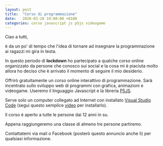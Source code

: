 ```yaml
---
layout: post
title:  "Corso di programmazione"
date:   2020-03-28 19:00:00 +0100
categories: corso javascript js p5js videogame
---
```

Ciao a tutti,

è da un po' di tempo che l'idea di tornare ad insegnare la programmazione ai ragazzi mi gira in testa.

In questo periodo di **lockdown** ho partecipato a qualche corso online organizzato da persone che conosco sui social e la cosa mi è piaciuta molto allora ho deciso che è arrivato il momento di seguire il mio desiderio.

Offrirò gratuitamente un corso online interattivo di programmazione. Sarà incentrato sullo sviluppo web di programmi con grafica, animazioni e videogame. Useremo il linguaggio Javascript e la libreria [P5JS](https://p5js.org/).

Serve solo un computer collegato ad Internet con installato [Visual Studio Code](https://code.visualstudio.com/)  (segui questo semplice [video](https://youtu.be/zGJfwqgrrl0) per installarlo).

Il corso è aperto a tutte le persone dai 12 anni in su.

Appena raggiungeremo una classe di almeno tre persone partiremo.

Contattatemi via mail o Facebook (posterò questo annuncio anche li) per qualsiasi informazione.
 